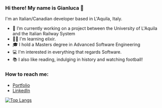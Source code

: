 ### Hi there! My name is Gianluca 👋
I'm an Italian/Canadian developer based in L'Aquila, Italy. 

- 🔭 I’m currently working on a project between the University of L'Aquila and the Italian Railway System
- 🧙‍♂️ I'm learning elixir.
- 🎓 I hold a Masters degree in Advanced Software Engineering
- 💻 I'm interested in everything that regards Software.
- 📚 I also like reading, indulging in history and watching football! 

### How to reach me:
- <a href="https://gianlucarea.github.io"> Portfolio </a>
- <a href="https://www.linkedin.com/in/gianlucarea"> LinkedIn</a>

<!--
**gianlucarea/gianlucarea** is a ✨ _special_ ✨ repository because its `README.md` (this file) appears on your GitHub profile.

Here are some ideas to get you started:

- 🌱 I’m currently learning ...
- 👯 I’m looking to collaborate on ...
- 🤔 I’m looking for help with ...
- 💬 Ask me about ...
- 📫 How to reach me: ...
- 😄 Pronouns: ...
- ⚡ Fun fact: ...
-->

[![Top Langs](https://github-readme-stats-git-masterrstaa-rickstaa.vercel.app/api/top-langs/?username=gianlucarea&theme=dracula&size_weight=0&count_weight=1&hide=blade,SCSS,HTML,CSS,Jupyter_Notebook)](https://github.com/anuraghazra/github-readme-stats)
